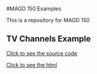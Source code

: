 #MAGD 150 Examples

This is a repository for MAGD 150

## TV Channels Example

[Click to see the source code](https://github.com/Maikuuro/MAGD-150-Assignments/blob/gh-pages/f19magd150lab05_phillippi/f19magd150lab05_phillippi/sketch.js)

[Click to see the html](https://github.com/Maikuuro/MAGD-150-Assignments/blob/gh-pages/f19magd150lab05_phillippi/f19magd150lab05_phillippi/f19magd150lab05_phillippi.html) 


